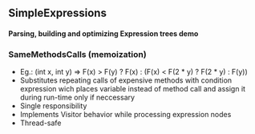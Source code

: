 ## SimpleExpressions

#### Parsing, building and optimizing Expression trees demo

### SameMethodsCalls (memoization)
* Eg.: (int x, int y) => F(x) > F(y) ? F(x) : (F(x) < F(2 * y) ? F(2 * y) : F(y))
* Substitutes repeating calls of expensive methods with condition expression wich places variable instead of method call and assign it during run-time only if neccessary
* Single responsibility
* Implements Visitor behavior while processing expression nodes
* Thread-safe
